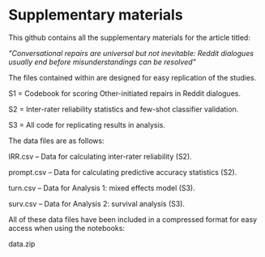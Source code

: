 # Supplementary materials

This github contains all the supplementary materials for the article titled:

*"Conversational repairs are universal but not inevitable: Reddit dialogues usually end before misunderstandings can be resolved"*

The files contained within are designed for easy replication of the studies. 

S1 = Codebook for scoring Other-initiated repairs in Reddit dialogues.

S2 = Inter-rater reliability statistics and few-shot classifier validation.

S3 = All code for replicating results in analysis.

The data files are as follows:

IRR.csv – Data for calculating inter-rater reliability (S2).

prompt.csv – Data for calculating predictive accuracy statistics (S2).

turn.csv – Data for Analysis 1: mixed effects model (S3).

surv.csv – Data for Analysis 2: survival analysis (S3).


All of these data files have been included in a compressed format for easy access when using the notebooks:

data.zip
